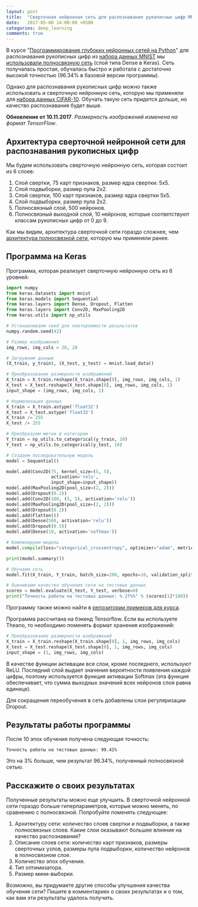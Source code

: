 ```yaml
---
layout: post
title:  "Сверточная нейронная сеть для распознавания рукописных цифр MNIST"
date:   2017-05-08 14:00:00 +0500
categories: deep_learning
comments: true
---
```

В курсе "[Программирование глубоких нейронных сетей на Python](/courses/nnpython)" для распознавания рукописных цифр из [набора данных MNIST](http://yann.lecun.com/exdb/mnist/) мы [использовали полносвязную сеть](/courses/nnpython-lab1) (слой типа Dense в Keras). Сеть получалась простая, обучалась быстро и работала с достаточно высокой точностью (96.34% в базовой версии программы). 

Однако для распознавания рукописных цифр можно также использовать и сверточную нейронную сеть, которую мы применяли для [набора данных CIFAR-10](https://www.cs.toronto.edu/~kriz/cifar.html). Обучать такую сеть придется дольше, но качество распознавания будет выше. 

<!--more-->

**Обновление от 10.11.2017**. *Размерность изображений изменена на формат TensorFlow*.

## Архитектура сверточной нейронной сети для распознавания рукописных цифр

Мы будем использовать сверточную нейронную сеть, которая состоит из 6 слоев:

1. Слой свертки, 75 карт признаков, размер ядра свертки: 5х5.
2. Слой подвыборки, размер пула 2х2.
3. Слой свертки, 100 карт признаков, размер ядра свертки 5х5.
4. Слой подвыборки, размер пула 2х2.
5. Полносвязный слой, 500 нейронов.
6. Полносвязный выходной слой, 10 нейронов, которые соответствуют классам рукописных цифр от 0 до 9.

Как мы видим, архитектура сверточной сети гораздо сложнее, чем [архитектура полносвязной сети](/courses/nnpython-lab1), которую мы применяли ранее.

## Программа на Keras

Программа, которая реализует сверточную нейронную сеть из 6 уровней:

```python
import numpy
from keras.datasets import mnist
from keras.models import Sequential
from keras.layers import Dense, Dropout, Flatten
from keras.layers import Conv2D, MaxPooling2D
from keras.utils import np_utils

# Устанавливаем seed для повторяемости результатов
numpy.random.seed(42)

# Размер изображения
img_rows, img_cols = 28, 28

# Загружаем данные
(X_train, y_train), (X_test, y_test) = mnist.load_data()

# Преобразование размерности изображений
X_train = X_train.reshape(X_train.shape[0], img_rows, img_cols, 1)
X_test = X_test.reshape(X_test.shape[0], img_rows, img_cols, 1)
input_shape = (img_rows, img_cols, 1)

# Нормализация данных
X_train = X_train.astype('float32')
X_test = X_test.astype('float32')
X_train /= 255
X_test /= 255

# Преобразуем метки в категории
Y_train = np_utils.to_categorical(y_train, 10)
Y_test = np_utils.to_categorical(y_test, 10)

# Создаем последовательную модель
model = Sequential()

model.add(Conv2D(75, kernel_size=(5, 5),
                 activation='relu',
                 input_shape=input_shape))
model.add(MaxPooling2D(pool_size=(2, 2)))
model.add(Dropout(0.2))
model.add(Conv2D(100, (5, 5), activation='relu'))
model.add(MaxPooling2D(pool_size=(2, 2)))
model.add(Dropout(0.2))
model.add(Flatten())
model.add(Dense(500, activation='relu'))
model.add(Dropout(0.5))
model.add(Dense(10, activation='softmax'))

# Компилируем модель
model.compile(loss="categorical_crossentropy", optimizer="adam", metrics=["accuracy"])

print(model.summary())

# Обучаем сеть
model.fit(X_train, Y_train, batch_size=200, epochs=10, validation_split=0.2, verbose=2)

# Оцениваем качество обучения сети на тестовых данных
scores = model.evaluate(X_test, Y_test, verbose=0)
print("Точность работы на тестовых данных: %.2f%%" % (scores[1]*100))
```

Программу также можно найти в [репозитории примеров для курса](https://github.com/sozykin/dlpython_course).

Программа рассчитана на бэкенд Tensorflow. Если вы используете Theano, то необходимо поменять формат хранения изображений:

```python
# Преобразование размерности изображений
X_train = X_train.reshape(X_train.shape[0], 1, img_rows, img_cols)
X_test = X_test.reshape(X_test.shape[0], 1, img_rows, img_cols)
input_shape = (1, img_rows, img_cols)
```

В качестве функции активации все слои, кроме последнего, используют ReLU. Последний слой выдает значения вероятности появления каждой цифры, поэтому используется функция активации Softmax (эта функция обеспечивает, что сумма выходных значений всех нейронов слоя равна единице).

Для сокращения переобучения в сеть добавлены слои регуляризации Dropout.



## Результаты работы программы

После 10 эпох обучения получена следующая точность:

    Точность работы на тестовых данных: 99.41%

Это на 3% больше, чем результат 96.34%, полученный полносвязной сетью.

## Расскажите о своих результатах

Полученные результаты можно еще улучшить. В сверточной нейронной сети гораздо больше гиперпараметров, которые можно менять, по сравнению с полносвязной. Попробуйте поменять следующее:

1. Архитектуру сети: количество слоев свертки и подвыборки, а также полносвязных слоев. Какие слои оказывают большее влияние на качество распознавания?
2. Описание слоев сети: количество карт признаков, размеры сверточных узлов, размеры пула подвыборки, количество нейронов в полносвязном слое.
3. Количество эпох обучения.
4. Тип оптимизатора. 
5. Размер мини-выборки.

Возможно, вы придумаете другие способы улучшения качества обучения сети? Пишите в комментариях о своих результатах и о том, как вам эти результаты удалось получить.


